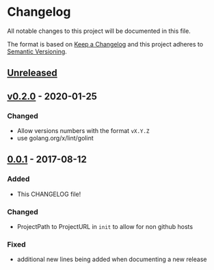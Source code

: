 # Changelog
All notable changes to this project will be documented in this file.

The format is based on [Keep a Changelog](http://keepachangelog.com/en/1.0.0/)
and this project adheres to [Semantic Versioning](http://semver.org/spec/v2.0.0.html).

## [Unreleased]
## [v0.2.0] - 2020-01-25
### Changed
- Allow versions numbers with the format `vX.Y.Z`
- use golang.org/x/lint/golint


## [0.0.1] - 2017-08-12
### Added
- This CHANGELOG file!

### Changed
- ProjectPath to ProjectURL in `init` to allow for non github hosts

### Fixed
- additional new lines being added when documenting a new release

[Unreleased]: https://github.com/nicwest/kacl/compare/v0.2.0...HEAD
[v0.2.0]: https://github.com/nicwest/kacl/compare/0.0.1...v0.2.0
[0.0.1]: https://github.com/nicwest/kacl/compare/TAIL...0.0.1
